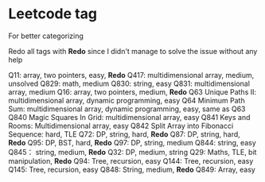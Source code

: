 # Leetcode tag
For better categorizing

Redo all tags with **Redo** since I didn't manage to solve the issue without any help

Q11: array, two pointers, easy, **Redo**
Q417: multidimensional array, medium, unsolved
Q829: math, medium
Q830: string, easy
Q831: multidimensional array, medium
Q16: array, two pointers, medium, **Redo**
Q63 Unique Paths II: multidimensional array, dynamic programming, easy
Q64 Minimum Path Sum: multidimensional array, dynamic programming, easy, same as Q63
Q840 Magic Squares In Grid: multidimensional array, easy
Q841 Keys and Rooms: Multidimensional array, easy
Q842 Split Array into Fibonacci Sequence: hard, TLE
Q72: DP, string, hard, **Redo**
Q87: DP, string, hard, **Redo**
Q95: DP, BST, hard, **Redo**
Q97: DP, string, medium
Q844: string, easy
Q845： string, medium, **Redo**
Q32: DP, medium, string
Q29: Maths, TLE, bit manipulation, **Redo**
Q94: Tree, recursion, easy
Q144: Tree, recursion, easy
Q145: Tree, recursion, easy
Q848: String, medium, **Redo**
Q849: Array, easy